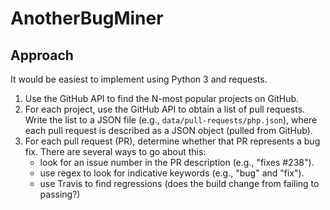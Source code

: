 # AnotherBugMiner

## Approach

It would be easiest to implement using Python 3 and requests.

1.  Use the GitHub API to find the N-most popular projects on GitHub.
2.  For each project, use the GitHub API to obtain a list of pull requests.
    Write the list to a JSON file (e.g., `data/pull-requests/php.json`),
    where each pull request is described as a JSON object (pulled from
    GitHub).
3.  For each pull request (PR), determine whether that PR represents a bug fix.
    There are several ways to go about this:
      * look for an issue number in the PR description (e.g., "fixes #238").
      * use regex to look for indicative keywords (e.g., "bug" and "fix").
      * use Travis to find regressions (does the build change from failing
        to passing?)
